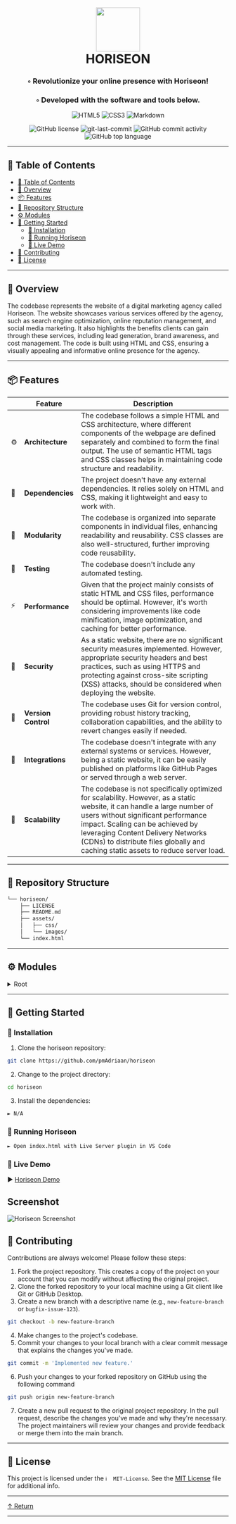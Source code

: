 <div align="center">
<h1 align="center">
<img src="https://raw.githubusercontent.com/PKief/vscode-material-icon-theme/ec559a9f6bfd399b82bb44393651661b08aaf7ba/icons/folder-markdown-open.svg" width="100" />
<br>HORISEON</h1>
<h3>◦ Revolutionize your online presence with Horiseon!</h3>
<h3>◦ Developed with the software and tools below.</h3>

<p align="center">
<img src="https://img.shields.io/badge/HTML5-E34F26.svg?style&logo=HTML5&logoColor=white" alt="HTML5" />
<img src="https://img.shields.io/badge/CSS3-1572B6?style=&logo=css3&logoColor=white" alt="CSS3" />
<img src="https://img.shields.io/badge/Markdown-000000.svg?style&logo=Markdown&logoColor=white" alt="Markdown" />
</p>
<img src="https://img.shields.io/github/license/pmAdriaan/horiseon?style&color=5D6D7E" alt="GitHub license" />
<img src="https://img.shields.io/github/last-commit/pmAdriaan/horiseon?style&color=5D6D7E" alt="git-last-commit" />
<img src="https://img.shields.io/github/commit-activity/m/pmAdriaan/horiseon?style&color=5D6D7E" alt="GitHub commit activity" />
<img src="https://img.shields.io/github/languages/top/pmAdriaan/horiseon?style&color=5D6D7E" alt="GitHub top language" />
</div>

---

## 📖 Table of Contents
- [📖 Table of Contents](#-table-of-contents)
- [📍 Overview](#-overview)
- [📦 Features](#-features)
- [📂 Repository Structure](#-repository-structure)
- [⚙️ Modules](#modules)
- [🚀 Getting Started](#-getting-started)
    - [🔧 Installation](#-installation)
    - [🤖 Running Horiseon](#-running-horiseon)
    - [🧪 Live Demo](#-live-demo)
- [🤝 Contributing](#-contributing)
- [📄 License](#-license)

---


## 📍 Overview

The codebase represents the website of a digital marketing agency called Horiseon. The website showcases various services offered by the agency, such as search engine optimization, online reputation management, and social media marketing. It also highlights the benefits clients can gain through these services, including lead generation, brand awareness, and cost management. The code is built using HTML and CSS, ensuring a visually appealing and informative online presence for the agency.

---

## 📦 Features

|    | Feature             | Description                                                                                                                               |
|----|---------------------|-------------------------------------------------------------------------------------------------------------------------------------------|
| ⚙️ | **Architecture**    | The codebase follows a simple HTML and CSS architecture, where different components of the webpage are defined separately and combined to form the final output. The use of semantic HTML tags and CSS classes helps in maintaining code structure and readability.       |               |
| 🔗 | **Dependencies**    | The project doesn't have any external dependencies. It relies solely on HTML and CSS, making it lightweight and easy to work with.                                                                     |
| 🧩 | **Modularity**      | The codebase is organized into separate components in individual files, enhancing readability and reusability. CSS classes are also well-structured, further improving code reusability.            |
| 🧪 | **Testing**         | The codebase doesn't include any automated testing.
| ⚡️ | **Performance**     | Given that the project mainly consists of static HTML and CSS files, performance should be optimal. However, it's worth considering improvements like code minification, image optimization, and caching for better performance. |
| 🔐 | **Security**        | As a static website, there are no significant security measures implemented. However, appropriate security headers and best practices, such as using HTTPS and protecting against cross-site scripting (XSS) attacks, should be considered when deploying the website.   |
| 🔀 | **Version Control** | The codebase uses Git for version control, providing robust history tracking, collaboration capabilities, and the ability to revert changes easily if needed.                                                          |
| 🔌 | **Integrations**    | The codebase doesn't integrate with any external systems or services. However, being a static website, it can be easily published on platforms like GitHub Pages or served through a web server.                    |
| 📶 | **Scalability**     | The codebase is not specifically optimized for scalability. However, as a static website, it can handle a large number of users without significant performance impact. Scaling can be achieved by leveraging Content Delivery Networks (CDNs) to distribute files globally and caching static assets to reduce server load.                  |

---


## 📂 Repository Structure

```sh
└── horiseon/
    ├── LICENSE
    ├── README.md
    ├── assets/
    │   ├── css/
    │   └── images/
    └── index.html
```


---

## ⚙️ Modules

<details closed><summary>Root</summary>

| File                                                                     | Summary                                                                                                                                                                                                                                                                                                 |
| ---                                                                      | ---                                                                                                                                                                                                                                                                                                     |
| [index.html](https://github.com/pmAdriaan/horiseon/blob/main/index.html) | The code is an HTML file that represents a webpage for a digital marketing agency called Horiseon. It includes a header with a navigation menu, sections for different services offered, a benefits sidebar, and a footer. It also includes meta tags, a favicon, and external stylesheets for styling. |

</details>

---

## 🚀 Getting Started

### 🔧 Installation

1. Clone the horiseon repository:
```sh
git clone https://github.com/pmAdriaan/horiseon
```

2. Change to the project directory:
```sh
cd horiseon
```

3. Install the dependencies:
```sh
► N/A
```

### 🤖 Running Horiseon

```sh
► Open index.html with Live Server plugin in VS Code
```

### 🧪 Live Demo
► [Horiseon Demo](https://pmadriaan.github.io/horiseon/)

## Screenshot

![Horiseon Screenshot](./assets/images/horiseon_demo_screenshot.png?raw=true "Horiseon")

## 🤝 Contributing

Contributions are always welcome! Please follow these steps:
1. Fork the project repository. This creates a copy of the project on your account that you can modify without affecting the original project.
2. Clone the forked repository to your local machine using a Git client like Git or GitHub Desktop.
3. Create a new branch with a descriptive name (e.g., `new-feature-branch` or `bugfix-issue-123`).
```sh
git checkout -b new-feature-branch
```
4. Make changes to the project's codebase.
5. Commit your changes to your local branch with a clear commit message that explains the changes you've made.
```sh
git commit -m 'Implemented new feature.'
```
6. Push your changes to your forked repository on GitHub using the following command
```sh
git push origin new-feature-branch
```
7. Create a new pull request to the original project repository. In the pull request, describe the changes you've made and why they're necessary.
The project maintainers will review your changes and provide feedback or merge them into the main branch.

---

## 📄 License

This project is licensed under the `ℹ️  MIT-License`. See the [MIT License](https://github.com/pmAdriaan/horiseon/blob/main/LICENSE) file for additional info.

---

[↑ Return](#Top)

---
